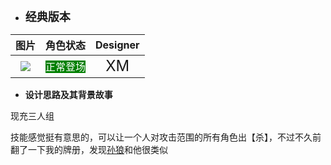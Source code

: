 * **<font size="4">经典版本</font>**

|       图片        | 角色状态                                                                 |         Designer         |
|:---------------:|----------------------------------------------------------------------|:------------------------:|
| ![](x99hlj.png) | <font style="background: green" color = white size = "3">正常登场</font> | <font size="5">XM</font> |

* **设计思路及其背景故事**

现充三人组

技能感觉挺有意思的，可以让一个人对攻击范围的所有角色出【杀】，不过不久前翻了一下我的牌册，发现[孙狼](https://wiki.biligame.com/sgs/%E5%AD%99%E7%8B%BC)和他很类似